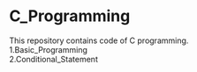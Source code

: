 # C_Programming
This repository contains code of C programming.
<br>
1.Basic_Programming
<br>
2.Conditional_Statement
